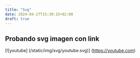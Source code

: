 ```yaml
---
title: "Svg"
date: 2024-04-27T15:39:15+02:00
draft: true
---
```

## Probando svg imagen con link
[![youtube] (/static/img/svg/youtube.svg)] (https://youtube.com)
